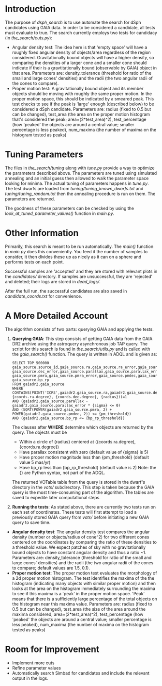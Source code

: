 # Introduction
The purpose of *dsph_search* is to use automate the search for dSph candidates using GAIA data. In order to be considered a candidate, all tests must evaluate to true. The search currently employs two tests for candidacy (in *the_search/cuts.py*):
- Angular density test: The idea here is that 'empty space' will have a roughly fixed angular density of objects/area regardless of the region considered. Gravitationally bound objects will have a higher density, so comparing the densities of a larger cone and a smaller cone should indicate if their is a gravtitationally bound (observable by GAIA) object in that area. Parameters are: density_tolerance (threshold for ratio of the small and large cones' densities) and the radii (the two angular radii of the cones to compare).
- Proper motion test: A gravitationally bound object and its member objects should be moving with roughly the same proper motion. In the proper motion space, this should be indicated by a smeared peak. This test checks to see if the peak is 'large' enough (described below) to be considered a dSph candidate. Parameters are: radius (fixed to 0.5 but can be changed), test_area (the area on the proper motion histogram that's considered the peak; area=(2&ast;test_area)^2), test_percentage (how 'peaked' the objects are around a central value; smaller percentage is less peaked), num_maxima (the number of maxima on the histogram tested as peaks)

# Tuning Parameters
The files in *the_search/tuning* along with *tune.py* provide a way to optimize the parameters described above. The parameters are tuned using simulated annealing and an initial guess then allowed to walk the parameter space looking for minima. The actual tuning of parameters happens in *tune.py*. The test dwarfs are loaded from *tuning/tuning_known_dwarfs.txt* and *tuning/tuning_random.txt* then the annealing procedure is run on them. The parameters are returned.

The goodness of these parameters can be checked by using the *look_at_tuned_parameter_values()* function in *main.py*. 

# Other Information
Primarily, this search is meant to be run automatically. The *main()* function in *main.py* does this conveniently. You feed it the number of samples to consider, it then divides these up as nicely as it can on a sphere and performs tests on each point. 

Successful samples are 'accepted' and they are stored with relevant plots in the *candidates/* directory. If samples are unsuccessful, they are 'rejected' and deleted; their logs are stored in *dead_logs/*.

After the full run, the successful candidates are also saved in *candidate_coords.txt* for convenience.

# A More Detailed Account
The algorithm consists of two parts: querying GAIA and applying the tests.

1. **Querying GAIA**: This step consists of getting GAIA data from the GAIA DR2 archive using the astroquery asynchronous job TAP query. The script for this search is found in *the_search/utils.py* and is called with the *gaia_search()* function.     The query is written in ADQL and is given as:
    ```
    SELECT TOP 500000
    gaia_source.source_id,gaia_source.ra,gaia_source.ra_error,gaia_source.dec,
    gaia_source.dec_error,gaia_source.parallax,gaia_source.parallax_error,
    gaia_source.pmra,gaia_source.pmra_error,gaia_source.pmdec,gaia_source.pmdec_error,
    gaia_source.bp_rp
    FROM gaiadr2.gaia_source
    WHERE
    CONTAINS(POINT('ICRS',gaiadr2.gaia_source.ra,gaiadr2.gaia_source.dec),CIRCLE('ICRS',{coords.ra.degree}, {coords.dec.degree}, {radius}))=1 
    AND (gaiadr2.gaia_source.parallax - gaiadr2.gaia_source.parallax_error * {sigma} <= 0) 
    AND (SQRT(POWER(gaiadr2.gaia_source.pmra, 2) + POWER(gaiadr2.gaia_source.pmdec, 2)) <= {pm_threshold}) 
    AND (gaiadr2.gaia_source.bp_rp <= {bp_rp_threshold})
    ```
    The clauses after **WHERE** determine which objects are returned by the query. The objects must be 
    - Within a circle of {radius} centered at ({coords.ra.degree), {coords.ra.degree})
    - Have parallax consistent with zero (default value of {sigma} is 5)
    - Have proper motion magnitude less than {pm_threshold} (default value 5 mas/yr)
    - Have bp_rp less than {bp_rp_threshold} (default value is 2)
    Note: the {} are Python syntax, not part of the ADQL.
    
    The returned VOTable table from the query is stored in the dwarf's directory in the *vots/* subdirectory. This step is taken because the GAIA query is the most time-consuming part of the algorithm. The tables are saved to expedite later computational steps.
  
2. **Running the tests**: As stated above, there are currently two tests run on each set of coordinates. These tests will first attempt to load a previously stored GAIA query from *vots/* before initiating a new GAIA query to save time.

  - **Angular density test**: The angular density test compares the angular density (number or objects/radius of cone^2) for two different cones centered on the coordinates by comparing the ratio of these densities to a threshold value. We expect patches of sky with no gravitationally bound objects to have constant angular density and thus a ratio ~1. Parameters are: density_tolerance (threshold for ratio of the small and large cones' densities) and the radii (the two angular radii of the cones to compare; default values are 1.5, 0.1). 
  - **Proper motion test**: The proper motion test evaluates the morphology of a 2d proper motion histogram. The test identifies the maxima of the the histogram (indicating many objects with similar proper motion) and then looks at the area on the histogram immediately surrounding the maxima to see if this maxima is a 'peak' in the proper motion space. 'Peak' means that there is a sufficiently large percentage of the total objects on the histogram near this maxima value. Parameters are: radius (fixed to 0.5 but can be changed), test_area (the size of the area around the maxima considered; area=(2&ast;test_area)^2), test_percentage (how 'peaked' the objects are around a central value; smaller percentage is less peaked), num_maxima (the number of maxima on the histogram tested as peaks)

    
# Room for Improvement
- Implement more cuts
- Refine parameter values
- Automatically search Simbad for candidates and include the relevant output in the logs. 
